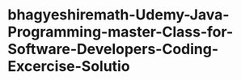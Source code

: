 # bhagyeshiremath-Udemy-Java-Programming-master-Class-for-Software-Developers-Coding-Excercise-Solutio